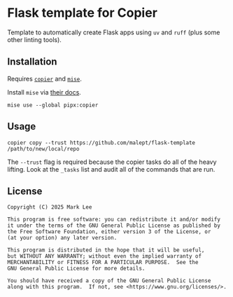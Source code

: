 # Flask template for Copier

Template to automatically create Flask apps using `uv` and `ruff`
(plus some other linting tools).

## Installation

Requires [`copier`](https://copier.readthedocs.io/) and [`mise`](https://mise.jdx.dev).

Install `mise` via [their docs](https://mise.jdx.dev/getting-started.html).

```shell
mise use --global pipx:copier
```

## Usage

```shell
copier copy --trust https://github.com/malept/flask-template /path/to/new/local/repo
```

The `--trust` flag is required because the copier tasks do all of the
heavy lifting. Look at the `_tasks` list and audit all of the commands
that are run.

## License

```
Copyright (C) 2025 Mark Lee

This program is free software: you can redistribute it and/or modify
it under the terms of the GNU General Public License as published by
the Free Software Foundation, either version 3 of the License, or
(at your option) any later version.

This program is distributed in the hope that it will be useful,
but WITHOUT ANY WARRANTY; without even the implied warranty of
MERCHANTABILITY or FITNESS FOR A PARTICULAR PURPOSE.  See the
GNU General Public License for more details.

You should have received a copy of the GNU General Public License
along with this program.  If not, see <https://www.gnu.org/licenses/>.
```
